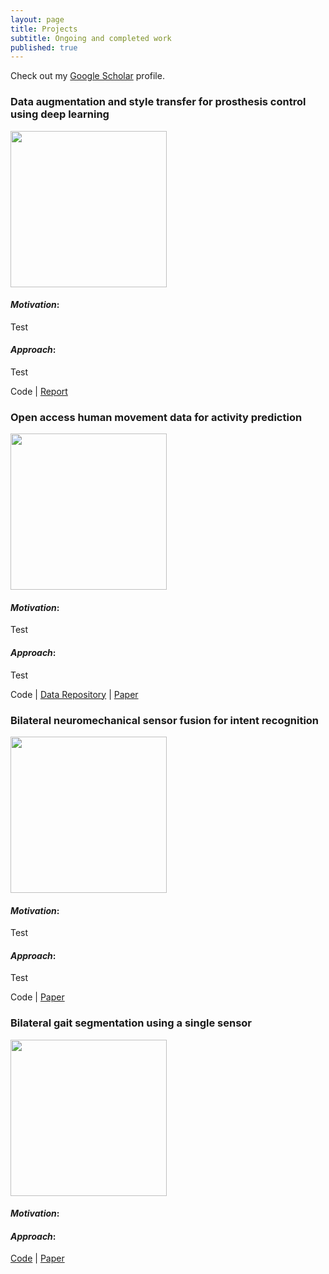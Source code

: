 ```yaml
---
layout: page
title: Projects
subtitle: Ongoing and completed work
published: true
---
```

Check out my [Google Scholar](https://scholar.google.com/citations?user=t1hINkMAAAAJ&hl=en) profile.

### **Data augmentation and style transfer for prosthesis control using deep learning** 
<img style="float: center;" src="http://brianhhu.github.io/img/Fig_BIAS.png" width="250">

#### *Motivation*:
Test
#### *Approach*:
Test

Code | [Report](http://brianhhu.github.io/files/Hu_BIAS_Report.pdf)

### **Open access human movement data for activity prediction**
<img style="float: center;" src="http://blair-hu.github.io/img/OpenSourceDataset1.jpg" width="250">

#### *Motivation*: 
Test
#### *Approach*:
Test

Code | [Data Repository](https://doi.org/10.6084/m9.figshare.5362627) | [Paper](http://blair-hu.github.io/files/BHu_OpenSourceDataset_Frontiers2018.pdf)

### **Bilateral neuromechanical sensor fusion for intent recognition**
<img style="float: center;" src="http://blair-hu.github.io/img/BilateralIntentRecognition1.jpg" width="250">

#### *Motivation*:
Test
#### *Approach*:
Test 

Code | [Paper](http://blair-hu.github.io/files/BHu_BilateralIntentRecognition_Frontiers2018.pdf)

### **Bilateral gait segmentation using a single sensor**
<img style="float: center;" src="http://blair-hu.github.io/img/BilateralGaitSegmentation2.png" width="250">

#### *Motivation*:

#### *Approach*:

[Code](https://github.com/brianhhu/Contour_BOS) | [Paper](http://blair-hu.github.io/files/BHu_BilateralGaitSegmentation_BioRob2018.pdf)
